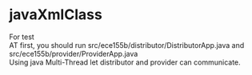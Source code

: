 # javaXmlClass
 
 For test<br />
 AT first, you should run src/ece155b/distributor/DistributorApp.java and src/ece155b/provider/ProviderApp.java
 <br/>
 Using java Multi-Thread let distributor and provider can communicate.
